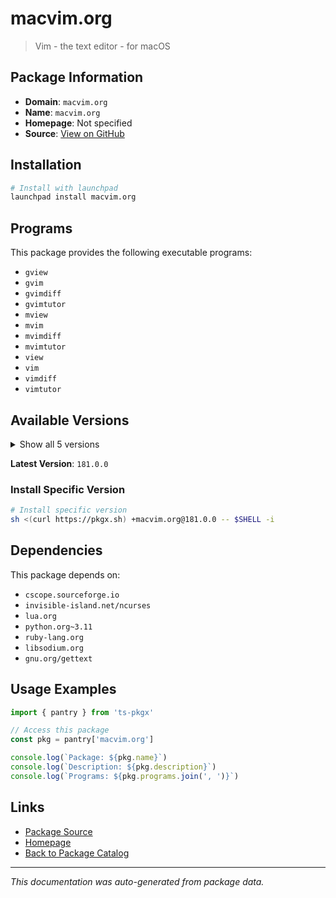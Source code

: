 # macvim.org

> Vim - the text editor - for macOS

## Package Information

- **Domain**: `macvim.org`
- **Name**: `macvim.org`
- **Homepage**: Not specified
- **Source**: [View on GitHub](https://github.com/pkgxdev/pantry/tree/main/projects/macvim.org/package.yml)

## Installation

```bash
# Install with launchpad
launchpad install macvim.org
```

## Programs

This package provides the following executable programs:

- `gview`
- `gvim`
- `gvimdiff`
- `gvimtutor`
- `mview`
- `mvim`
- `mvimdiff`
- `mvimtutor`
- `view`
- `vim`
- `vimdiff`
- `vimtutor`

## Available Versions

<details>
<summary>Show all 5 versions</summary>

- `181.0.0`, `180.0.0`, `179.0.0`, `178.0.0`, `177.0.0`

</details>

**Latest Version**: `181.0.0`

### Install Specific Version

```bash
# Install specific version
sh <(curl https://pkgx.sh) +macvim.org@181.0.0 -- $SHELL -i
```

## Dependencies

This package depends on:

- `cscope.sourceforge.io`
- `invisible-island.net/ncurses`
- `lua.org`
- `python.org~3.11`
- `ruby-lang.org`
- `libsodium.org`
- `gnu.org/gettext`

## Usage Examples

```typescript
import { pantry } from 'ts-pkgx'

// Access this package
const pkg = pantry['macvim.org']

console.log(`Package: ${pkg.name}`)
console.log(`Description: ${pkg.description}`)
console.log(`Programs: ${pkg.programs.join(', ')}`)
```

## Links

- [Package Source](https://github.com/pkgxdev/pantry/tree/main/projects/macvim.org/package.yml)
- [Homepage](#)
- [Back to Package Catalog](../../package-catalog.md)

---

*This documentation was auto-generated from package data.*
